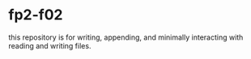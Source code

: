 # fp2-f02
this repository is for writing, appending, and minimally interacting with reading and writing files.
